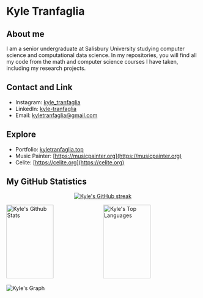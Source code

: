 # Kyle Tranfaglia

## About me 

I am a senior undergraduate at Salisbury University studying computer science and computational data science.
In my repositories, you will find all my code from the math and computer science courses I have taken, including my research projects.

## Contact and Link

- Instagram: [kyle_tranfaglia](https://www.instagram.com/kyle_tranfaglia/)
- LinkedIn: [kyle-tranfaglia](https://www.linkedin.com/in/kyle-tranfaglia-6564b42a4/)
- Email: kyletranfaglia@gmail.com

## Explore

- Portfolio: [kyletranfaglia.top](https://kyletranfaglia.top)
- Music Painter: [https://musicpainter.org](https://musicpainter.org)
- Celite: [https://celite.org](https://celite.org)

## My GitHub Statistics
 
<p align="center">
  <a href="https://github.com/ktranfaglia1">
    <img src="https://github-readme-streak-stats.herokuapp.com/?user=ktranfaglia1&theme=radical&border=7F3FBF&background=0D1117" alt="Kyle's GitHub streak"/>
  </a>
</p>

<a> 
    <a href="https://github.com/ktranfaglia1"><img alt="Kyle's Github Stats" src="https://denvercoder1-github-readme-stats.vercel.app/api?username=ktranfaglia1&show_icons=true&count_private=true&theme=react&border_color=7F3FBF&bg_color=0D1117&title_color=F85D7F&icon_color=F8D866" height="192px" width="49.5%"/></a>
  <a href="https://github.com/ktranfaglia1"><img alt="Kyle's Top Languages" src="https://denvercoder1-github-readme-stats.vercel.app/api/top-langs/?username=ktranfaglia1&langs_count=8&layout=compact&theme=react&border_color=7F3FBF&bg_color=0D1117&title_color=F85D7F&icon_color=F8D866" height="192px" width="49.5%"/></a>
  <br/>
</a>

![Kyle's Graph](https://github-readme-activity-graph.vercel.app/graph?username=ktranfaglia1&custom_title=Kyle's%20GitHub%20Activity%20Graph&bg_color=0D1117&color=7F3FBF&line=7F3FBF&point=7F3FBF&area_color=FFFFFF&title_color=FFFFFF&area=true)

<!---
ktranfaglia1/ktranfaglia1 is a ✨ special ✨ repository because its `README.md` (this file) appears on your GitHub profile.
You can click the Preview link to take a look at your changes.
--->
